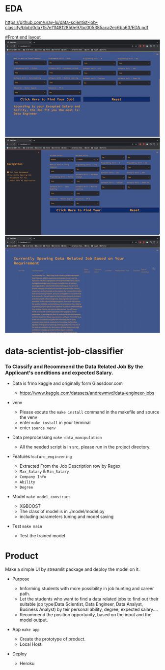 # EDA

https://github.com/uray-lu/data-scientist-job-classify/blob/0da7f57ef1f4812850e97bc005385aca2ec6ba63/EDA.pdf

#Front end layout
![Enter your Qualifications & Get the job type recommend.](https://github.com/uray-lu/data-scientist-job-classify/blob/main/frontend_layout/front_end1.png)
![Change page by the side button](https://github.com/uray-lu/data-scientist-job-classify/blob/main/frontend_layout/front_end3.png)
![Currently hiring list](https://github.com/uray-lu/data-scientist-job-classify/blob/main/frontend_layout/front_end2.png)
# data-scientist-job-classifier

### To Classify and Recommend the Data Related Job By the Applicant's conditions and expected Salary.


* Data is frmo kaggle and originally form Glassdoor.com
    * https://www.kaggle.com/datasets/andrewmvd/data-engineer-jobs

* venv
    * Please excute the `make install` command in the makefile
        and source the venv
    * enter `make install` in your terminal
    * enter `source venv`

* Data preprocessing `make data_manipulation`
    * All the needed script is in src, please run in the project directory.

* Features`feature_engineering`
    * Extracted From the Job Description row by Regex
    * `Max_Salary` & `Min_Salary`
    * `Company Info`
    * `Ability`
    * `Degree` 

* Model `make model_construct`
    * XGBOOST
    * The class of model is in ./model/model.py
    * including parameters tuning and model saving

* Test `make main`
    * Test the trained model


# Product

Make a simple UI by streamlit package and deploy the model on it.
* Purpose
    
    * Imforming students with more possibility in job hunting and career path.
    * Let the students who want to find a data related jobs to find out their suitable job type(Data Scientist, Data Engineer, Data Analyst, Business Analyst) by teir personal ability, degree, expected salary....
    * Recommend the position opportunity, based on the input and the model output.
    

* App `make app`
    * Create the prototype of product.
    * Local Host.


* Deploy
    * Heroku    


